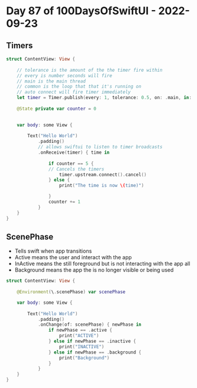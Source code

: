 # Day 87 of 100DaysOfSwiftUI - 2022-09-23



## Timers

```swift
struct ContentView: View {
    
    // tolerance is the amount of the the timer fire within
    // every is number seconds will fire
    // main is the main thread
    // common is the loop that that it's running on
    // auto connect will fire timer immediately
    let timer = Timer.publish(every: 1, tolerance: 0.5, on: .main, in: .common).autoconnect()
    
    @State private var counter = 0
    

    var body: some View {
        
        Text("Hello World")
            .padding()
            // allows swiftui to listen to timer broadcasts
            .onReceive(timer) { time in
                
                if counter == 5 {
                // Cancels the timers
                    timer.upstream.connect().cancel()
                } else {
                    print("The time is now \(time)")

                }
                counter += 1
            }
    }
}
```

## ScenePhase

- Tells swift when app transitions
- Active means the user and interact with the app
- InActive means the still foreground but is not interacting with the app all
- Background means the app the is no longer visible or being used

```swift
struct ContentView: View {
    
    @Environment(\.scenePhase) var scenePhase

    var body: some View {
        
        Text("Hello World")
            .padding()
            .onChange(of: scenePhase) { newPhase in
                if newPhase == .active {
                    print("ACTIVE")
                } else if newPhase == .inactive {
                    print("INACTIVE")
                } else if newPhase == .background {
                    print("Background")
                }
            }
    }
}

```
